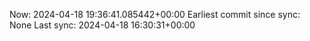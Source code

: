 Now: 2024-04-18 19:36:41.085442+00:00 Earliest commit since sync: None Last sync: 2024-04-18 16:30:31+00:00
